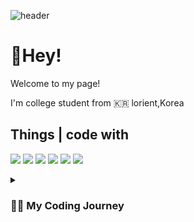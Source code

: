 ![header](https://capsule-render.vercel.app/api?type=waving&color=auto&height=200&section=header&text=Hello%20World!&fontSize=60&animation=fadeIn&fontAlignY=38&desc=I'm%20Jiwan%20You!&descAlignY=58&descAlign=60)

# 👏Hey!

 Welcome to my page! 

 I'm college student from 🇰🇷 lorient,Korea

## Things | code with 

<img src="https://img.shields.io/badge/Python-3776AB?style=flat&logo=Python&logoColor=white"/></a>
<img src="https://img.shields.io/badge/Yolo-00FFFF?style=flat&logo=Yolo&logoColor=white"/></a>
<img src="https://img.shields.io/badge/Tensorflow-FF6F00?style=flat&logo=Tensorflow&logoColor=white"/>
<img src="https://img.shields.io/badge/GitHub-181717?style=flat&logo=GitHub&logoColor=white"/>
<img src="https://img.shields.io/badge/Git-F05032?style=flat&logo=Git&logoColor=white"/>
<img src="https://img.shields.io/badge/Docker-2496ED?style=flat&logo=Docker&logoColor=white"/>

<details>
 <summary><h3>👨‍💻 My Coding Journey</h3></summary>
 unwritten


<!-- **youjiwan/youjiwan** is a ✨ _special_ ✨ repository because its `README.md` (this file) appears on your GitHub profile.

Here are some ideas to get you started:

- 🔭 I’m currently working on ...
- 🌱 I’m currently learning ...
- 👯 I’m looking to collaborate on ...
- 🤔 I’m looking for help with ...
- 💬 Ask me about ...
- 📫 How to reach me: ...
- 😄 Pronouns: ...
- ⚡ Fun fact: ...
 -->
